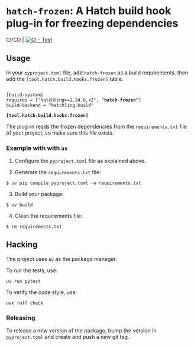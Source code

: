 # `hatch-frozen`: A Hatch build hook plug-in for freezing dependencies

CI/CD | [![CI - Test](https://github.com/RedHatTraining/hatch-frozen/actions/workflows/test.yml/badge.svg)](https://github.com/RedHatTraining/hatch-frozen/actions/workflows/test.yml)

## Usage

In your `pyproject.toml` file, add `hatch-frozen` as a build requirements, then add the `[tool.hatch.build.hooks.frozen]` table.

<pre><code>
[build-system]
requires = ["hatchling>=1.24.0,<2", <b>"hatch-frozen"</b>]
build-backend = "hatchling.build"

<b>[tool.hatch.build.hooks.frozen]</b>
</code></pre>

The plug-in reads the frozen dependencies from the `requirements.txt` file of your project, so make sure this file exists.

### Example with with `uv`

1. Configure the `pyproject.toml` file as explained above.

2. Generate the `requirements.txt` file:

```shell
$ uv pip compile pyproject.toml -o requirements.txt
```

3. Build your package:

```shell
$ uv build
```

4. Clean the requirements file:

```shell
$ rm requirements.txt
```

## Hacking

The project uses `uv` as the package manager.

To run the tests, use:

    uv run pytest

To verify the code style, use:

    uvx ruff check

### Releasing

To release a new version of the package, bump the version in `pyproject.toml` and create and push a new git tag.

